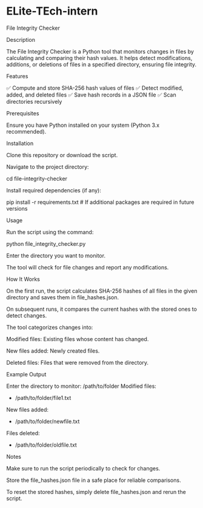 # ELite-TEch-intern
File Integrity Checker

Description

The File Integrity Checker is a Python tool that monitors changes in files by calculating and comparing their hash values. It helps detect modifications, additions, or deletions of files in a specified directory, ensuring file integrity.

Features

✅ Compute and store SHA-256 hash values of files
✅ Detect modified, added, and deleted files
✅ Save hash records in a JSON file
✅ Scan directories recursively

Prerequisites

Ensure you have Python installed on your system (Python 3.x recommended).

Installation

Clone this repository or download the script.

Navigate to the project directory:

cd file-integrity-checker

Install required dependencies (if any):

pip install -r requirements.txt  # If additional packages are required in future versions

Usage

Run the script using the command:

python file_integrity_checker.py

Enter the directory you want to monitor.

The tool will check for file changes and report any modifications.

How It Works

On the first run, the script calculates SHA-256 hashes of all files in the given directory and saves them in file_hashes.json.

On subsequent runs, it compares the current hashes with the stored ones to detect changes.

The tool categorizes changes into:

Modified files: Existing files whose content has changed.

New files added: Newly created files.

Deleted files: Files that were removed from the directory.

Example Output

Enter the directory to monitor: /path/to/folder
Modified files:
 - /path/to/folder/file1.txt

New files added:
 - /path/to/folder/newfile.txt

Files deleted:
 - /path/to/folder/oldfile.txt

Notes

Make sure to run the script periodically to check for changes.

Store the file_hashes.json file in a safe place for reliable comparisons.

To reset the stored hashes, simply delete file_hashes.json and rerun the script.
